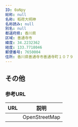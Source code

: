 ```yaml
---
ID: 0aNpy
総称: null
名称: 稻荷大明神
名称読み: null
別名: null
都道府県: 香川県
区域: 善通寺市
緯度: 34.2232362
経度: 133.7718046
郵便番号: 7650004
住所: 香川県善通寺市善通寺町１０７９
---
```


## その他

### 参考URL

| URL | 説明          |
| --- | ------------- |
|     | OpenStreetMap |
